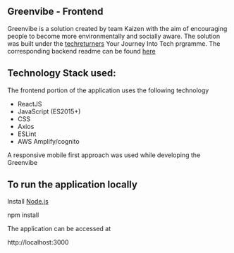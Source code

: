 ## Greenvibe - Frontend

Greenvibe is a solution created by team Kaizen with the aim of encouraging people to become more environmentally and socially aware. The solution was built under the [techreturners](https://www.techreturners.com/programmes/your-return-to-tech/) Your Journey Into Tech prgramme. The corresponding backend readme can be found [here](https://github.com/Kaizen-ATG/gv-backend/blob/main/README.md)

## Technology Stack used:

The frontend portion of the application uses the following technology 

* ReactJS
* JavaScript (ES2015+)
* CSS
* Axios
* ESLint
* AWS Amplify/cognito

A responsive mobile first approach was used while developing the Greenvibe

## To run the application locally

Install [Node.js](https://nodejs.org/en/)

npm install

The application can be accessed at 

http://localhost:3000



